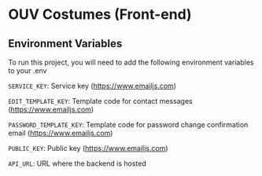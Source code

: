 # OUV Costumes (Front-end)

## Environment Variables

To run this project, you will need to add the following environment variables to your .env

`SERVICE_KEY`: Service key (https://www.emailjs.com)

`EDIT_TEMPLATE_KEY`: Template code for contact messages (https://www.emailjs.com)

`PASSWORD_TEMPLATE_KEY`: Template code for password change confirmation email (https://www.emailjs.com)

`PUBLIC_KEY`: Public key (https://www.emailjs.com)

`API_URL`: URL where the backend is hosted
